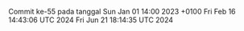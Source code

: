 Commit ke-55 pada tanggal Sun Jan 01 14:00 2023 +0100
Fri Feb 16 14:43:06 UTC 2024
Fri Jun 21 18:14:35 UTC 2024
